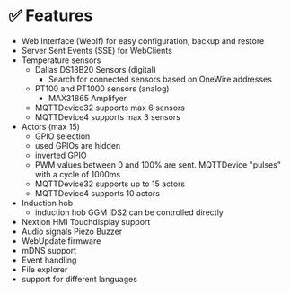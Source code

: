 # ✅ Features

* Web Interface (WebIf) for easy configuration, backup and restore
* Server Sent Events (SSE) for WebClients
* Temperature sensors
  * Dallas DS18B20 Sensors (digital)
    * Search for connected sensors based on OneWire addresses
  * PT100 and PT1000 sensors (analog)
    * MAX31865 Amplifyer
  * MQTTDevice32 supports max 6 sensors
  * MQTTDevice4 supports max 3 sensors
* Actors (max 15)
  * GPIO selection
  * used GPIOs are hidden
  * inverted GPIO
  * PWM values ​​between 0 and 100% are sent. MQTTDevice "pulses" with a cycle of 1000ms
  * MQTTDevice32 supports up to 15 actors
  * MQTTDevice4 supports 10 actors
* Induction hob
  * induction hob GGM IDS2 can be controlled directly
* Nextion HMI Touchdisplay support
* Audio signals Piezo Buzzer
* WebUpdate firmware
* mDNS support
* Event handling
* File explorer
* support for different languages
